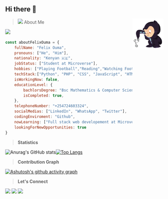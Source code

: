 ## Hi there 👋 
> <img src="https://media.giphy.com/media/VgCDAzcKvsR6OM0uWg/giphy.gif" width="50"> About Me<img src="https://github.com/Felix45/Felix45/blob/main/puki.png" align="right" width="100">

![](https://komarev.com/ghpvc/?username=Felix45&color=orange)

```JavaScript
const aboutFelixOuma = {
    fullName: "Felix Ouma",
    pronouns: ["He", "Him"],
    nationality: "Kenyan 🇰🇪",
    jobStatus: ["Student at Microverse"],
    hobbies: ["Playing Football","Reading","Watching Football","Athletics","Solving Coding Challenges"],
    techStack:["Python", "PHP", "CSS", "JavaScript", "HTML", "SQL", "Bootstrap"],
    isWorkingNow: false,
    educationLevel: {
        bachlorsDegree: "Bsc Mathematics & Computer Science",
        isCompleted: true,
    },
    telephoneNumber: "+254724603324",
    socialMedias: ["LinkedIn", "WhatsApp", "Twitter"],
    codingEnviroment: "Github",
    nowLearning: ["Full stack web developement at Microverse","Game Development at Udemy & Edx"],
    lookingForNewOpportunities: true    
}
```

> **Statistics**

![Anurag's GitHub stats](https://github-readme-stats.vercel.app/api?username=Felix45&show_icons=true&theme=radical&card_width=200)[![Top Langs](https://github-readme-stats.vercel.app/api/top-langs/?username=Felix45&layout=compact&langs_count=8&hide=Blade&exclude_repo=Questioner,StackOverflow-lite,survey-form,linterstest,Victor-et-Felix,hello-microverse,felix-and-shaili,animated-menus,adopt-an-orphan)](https://github.com/anuraghazra/github-readme-stats)

> **Contribution Graph**

[![Ashutosh's github activity graph](https://activity-graph.herokuapp.com/graph?username=Felix45&theme=react-dark)](https://github.com/ashutosh00710/github-readme-activity-graph)

> **Let's Connect**

[![](https://img.shields.io/badge/LinkedIn-Felix%20Ouma-blue)](https://www.linkedin.com/in/felix-ouma-639766b0/)
[![](https://img.shields.io/badge/Email-Felix%20Ouma-red)](mailto:fatonoh@gmail.com)
[![](https://img.shields.io/badge/Twitter-Felix%20Ouma-blue)](https://twitter.com/Felix_Atonoh)



<!--
**Felix45/Felix45** is a ✨ _special_ ✨ repository because its `README.md` (this file) appears on your GitHub profile.

Here are some ideas to get you started:

- 🔭 I’m currently working on ...
- 🌱 I’m currently learning ...
- 👯 I’m looking to collaborate on ...
- 🤔 I’m looking for help with ...
- 💬 Ask me about ...
- 📫 How to reach me: ...
- 😄 Pronouns: ...
- ⚡ Fun fact: ...
-->
